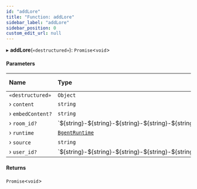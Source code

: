 ```yaml
---
id: "addLore"
title: "Function: addLore"
sidebar_label: "addLore"
sidebar_position: 0
custom_edit_url: null
---
```


▸ **addLore**(`«destructured»`): `Promise`\<`void`\>

#### Parameters

| Name | Type | Default value |
| :------ | :------ | :------ |
| `«destructured»` | `Object` | `undefined` |
| › `content` | `string` | `undefined` |
| › `embedContent?` | `string` | `undefined` |
| › `room_id?` | \`$\{string}-$\{string}-$\{string}-$\{string}-$\{string}\` | `zeroUuid` |
| › `runtime` | [`BgentRuntime`](../classes/BgentRuntime.md) | `undefined` |
| › `source` | `string` | `undefined` |
| › `user_id?` | \`$\{string}-$\{string}-$\{string}-$\{string}-$\{string}\` | `zeroUuid` |

#### Returns

`Promise`\<`void`\>
